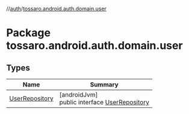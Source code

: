 //[auth](../../index.md)/[tossaro.android.auth.domain.user](index.md)

# Package tossaro.android.auth.domain.user

## Types

| Name | Summary |
|---|---|
| [UserRepository](-user-repository/index.md) | [androidJvm]<br>public interface [UserRepository](-user-repository/index.md) |
